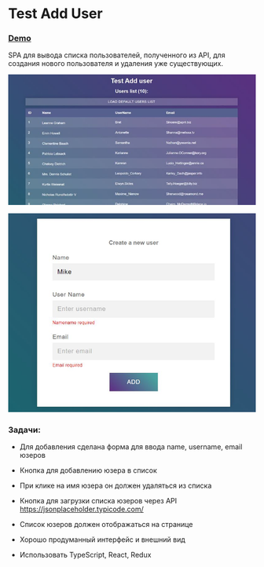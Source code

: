 # Test Add User

### [Demo](https://devmikealex.github.io/Test-Add-user/dist/)

SPA для вывода списка пользователей, полученного из API, для создания нового пользователя и удаления уже существующих.

![set](/docs/assets/list.jpg)

![set](/docs/assets/form.jpg)

### Задачи:

+ Для добавления сделана форма для ввода name, username, email юзеров
+ Кнопка для добавлению юзера в список

+ При клике на имя юзера он должен удаляться из списка

+ Кнопка для загрузки списка юзеров через API https://jsonplaceholder.typicode.com/

+ Список юзеров должен отображаться на странице

+ Хорошо продуманный интерфейс и внешний вид

+ Использовать TypeScript, React, Redux
